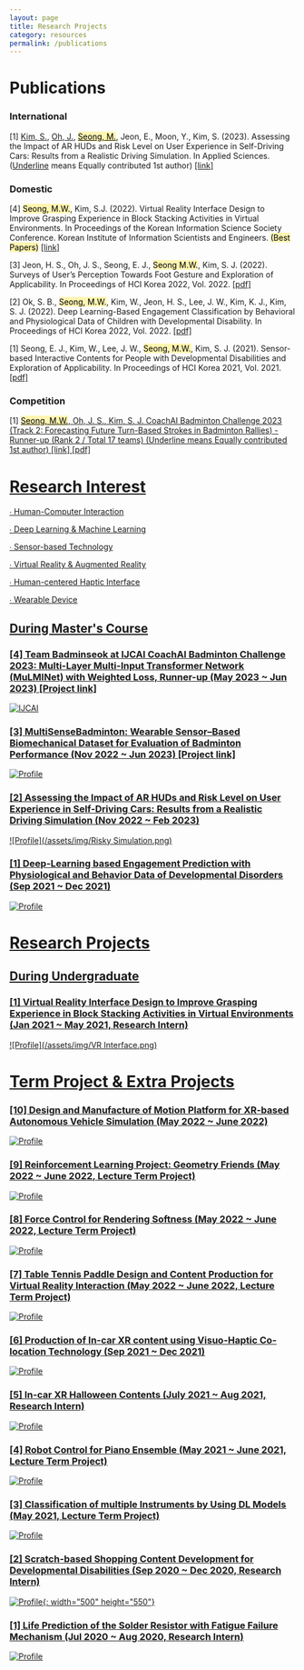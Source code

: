 ```yaml
---
layout: page
title: Research Projects
category: resources
permalink: /publications
---
```


# Publications

### International

[1] <u>Kim, S.</u>, <u>Oh, J.</u>, <mark style='background-color: #fff5b1'><u>Seong, M.</u></mark>, Jeon, E., Moon, Y., Kim, S. (2023). Assessing the Impact of AR HUDs and Risk Level on User Experience in Self-Driving Cars: Results from a Realistic Driving Simulation. In Applied Sciences. (<u>Underline</u> means Equally contributed 1st author) [[link]](https://www.mdpi.com/2076-3417/13/8/4952)


### Domestic

[4] <mark style='background-color: #fff5b1'>Seong, M.W.</mark>, Kim, S.J. (2022). Virtual Reality Interface Design to Improve Grasping Experience in Block Stacking Activities in Virtual Environments. In Proceedings of the Korean Information Science Society Conference. Korean Institute of Information Scientists and Engineers. <mark style='background-color: #fff5b1'>(Best Papers)</mark> [[link]](https://www.dbpia.co.kr/pdf/pdfView.do?nodeId=NODE11113699&googleIPSandBox=false&mark=0&ipRange=false&accessgl=Y&language=ko_KR&hasTopBanner=true)

[3] Jeon, H. S., Oh, J. S., Seong, E. J., <mark style='background-color: #fff5b1'>Seong M.W.</mark>, Kim, S. J. (2022). Surveys of User’s Perception Towards Foot Gesture and Exploration of Applicability. In Proceedings of HCI Korea 2022, Vol. 2022. [[pdf]](https://drive.google.com/file/d/1Zefz_ERz1FURbhVKovUR7AWkqHvP2uVB/view)

[2] Ok, S. B., <mark style='background-color: #fff5b1'>Seong, M.W.</mark>, Kim, W., Jeon, H. S., Lee, J. W., Kim, K. J.,  Kim, S. J. (2022). Deep Learning-Based Engagement Classification by Behavioral and Physiological Data of Children with Developmental Disability. In Proceedings of HCI Korea 2022, Vol. 2022. [[pdf]](https://drive.google.com/file/d/1GrgSU2Z8lvF0wsoBpX2hHsPf_AZtuXtK/view)

[1] Seong, E. J., Kim, W., Lee, J. W., <mark style='background-color: #fff5b1'>Seong, M.W.</mark>, Kim, S. J. (2021). Sensor-based Interactive Contents for People with Developmental Disabilities and Exploration of Applicability. In Proceedings of HCI Korea 2021, Vol. 2021. [[pdf]](https://drive.google.com/file/d/1aj8kNSi5NoZGOwl4PgPRwEGtiPqkclyj/view)

### Competition
[1] <mark style='background-color: #fff5b1'><u>Seong, M.W.<u></mark>, <u>Oh, J. S.<u>, Kim, S. J. CoachAI Badminton Challenge 2023 (Track 2: Forecasting Future Turn-Based Strokes in Badminton Rallies) - Runner-up (Rank 2 / Total 17 teams) (<u>Underline</u> means Equally contributed 1st author) [[link]](https://github.com/stan5dard/IJCAI-CoachAI-Challenge-2023/tree/main) [[pdf]](https://arxiv.org/abs/2307.08262)

# Research Interest

∙ Human-Computer Interaction 

∙ Deep Learning & Machine Learning

∙ Sensor-based Technology 

∙ Virtual Reality & Augmented Reality

∙ Human-centered Haptic Interface

∙ Wearable Device

## During Master's Course

### [4] Team Badminseok at IJCAI CoachAI Badminton Challenge 2023: Multi-Layer Multi-Input Transformer Network (MuLMINet) with Weighted Loss, Runner-up (May 2023 ~ Jun 2023) [[Project link]](https://github.com/stan5dard/IJCAI-CoachAI-Challenge-2023/tree/main)
![IJCAI](https://github.com/dailyminiii/dailyminiii.github.io/assets/79134282/52e4a8b2-a50f-4d52-949a-ec4361fc658a)

### [3] MultiSenseBadminton: Wearable Sensor–Based Biomechanical Dataset for Evaluation of Badminton Performance (Nov 2022 ~ Jun 2023) [[Project link]](https://github.com/dailyminiii/MultiSenseBadminton)
![Profile](/assets/img/badminton.gif)

### [2] Assessing the Impact of AR HUDs and Risk Level on User Experience in Self-Driving Cars: Results from a Realistic Driving Simulation (Nov 2022 ~ Feb 2023)
![Profile](/assets/img/Risky Simulation.png)
  
### [1] Deep-Learning based Engagement Prediction with Physiological and Behavior Data of Developmental Disorders  (Sep 2021 ~ Dec 2021)
![Profile](/assets/img/DL.png)


# Research Projects

## During Undergraduate

### [1] Virtual Reality Interface Design to Improve Grasping Experience in Block Stacking Activities in Virtual Environments (Jan 2021 ~ May 2021, Research Intern)
![Profile](/assets/img/VR Interface.png)


# Term Project & Extra Projects

### [10] Design and Manufacture of Motion Platform for XR-based Autonomous Vehicle Simulation (May 2022 ~ June 2022)
![Profile](/assets/img/MotionSimulator.jpg)

### [9] Reinforcement Learning Project: Geometry Friends (May 2022 ~ June 2022, Lecture Term Project)
![Profile](/assets/img/RL.png)

### [8] Force Control for Rendering Softness (May 2022 ~ June 2022, Lecture Term Project)
![Profile](/assets/img/RobotControl.png)

### [7] Table Tennis Paddle Design and Content Production for Virtual Reality Interaction (May 2022 ~ June 2022, Lecture Term Project)
![Profile](/assets/img/VRTableTennis.png)

### [6] Production of In-car XR content using Visuo-Haptic Co-location Technology (Sep 2021 ~ Dec 2021)
![Profile](/assets/img/SR.gif)

### [5] In-car XR Halloween Contents (July 2021 ~ Aug 2021, Research Intern)
![Profile](/assets/img/XRcontents.gif)

### [4] Robot Control for Piano Ensemble (May 2021 ~ June 2021, Lecture Term Project)
![Profile](/assets/img/robotpiano.gif)

### [3] Classification of multiple Instruments by Using DL Models (May 2021, Lecture Term Project)
![Profile](/assets/img/DeepLearning.png)
  
### [2] Scratch-based Shopping Content Development for Developmental Disabilities (Sep 2020 ~ Dec 2020, Research Intern)
![Profile](/assets/img/DevelopmentalDisorder.png){: width="500" height="550"}

### [1] Life Prediction of the Solder Resistor with Fatigue Failure Mechanism (Jul 2020 ~ Aug 2020, Research Intern)
![Profile](/assets/img/solder.jpg)


